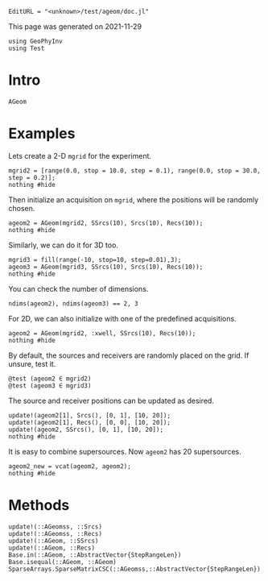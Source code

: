 ```@meta
EditURL = "<unknown>/test/ageom/doc.jl"
```

This page was generated on 2021-11-29

````@example doc
using GeoPhyInv
using Test
````

# Intro
```@docs
AGeom
```

# Examples

Lets create a 2-D `mgrid` for the experiment.

````@example doc
mgrid2 = [range(0.0, stop = 10.0, step = 0.1), range(0.0, stop = 30.0, step = 0.2)];
nothing #hide
````

Then initialize an acquisition on `mgrid`, where the positions will be randomly chosen.

````@example doc
ageom2 = AGeom(mgrid2, SSrcs(10), Srcs(10), Recs(10));
nothing #hide
````

Similarly, we can do it for 3D too.

````@example doc
mgrid3 = fill(range(-10, stop=10, step=0.01),3);
ageom3 = AGeom(mgrid3, SSrcs(10), Srcs(10), Recs(10));
nothing #hide
````

You can check the number of dimensions.

````@example doc
ndims(ageom2), ndims(ageom3) == 2, 3
````

For 2D, we can also initialize with one of the predefined acquisitions.

````@example doc
ageom2 = AGeom(mgrid2, :xwell, SSrcs(10), Recs(10));
nothing #hide
````

By default, the sources and receivers are randomly placed
on the grid.
If unsure, test it.

````@example doc
@test (ageom2 ∈ mgrid2)
@test (ageom3 ∈ mgrid3)
````

The source and receiver positions can be updated as desired.

````@example doc
update!(ageom2[1], Srcs(), [0, 1], [10, 20]);
update!(ageom2[1], Recs(), [0, 0], [10, 20]);
update!(ageom2, SSrcs(), [0, 1], [10, 20]);
nothing #hide
````

It is easy to combine supersources. Now `ageom2` has 20 supersources.

````@example doc
ageom2_new = vcat(ageom2, ageom2);
nothing #hide
````

# Methods
```@docs
update!(::AGeomss, ::Srcs)
update!(::AGeomss, ::Recs)
update!(::AGeom, ::SSrcs)
update!(::AGeom, ::Recs)
Base.in(::AGeom, ::AbstractVector{StepRangeLen})
Base.isequal(::AGeom, ::AGeom)
SparseArrays.SparseMatrixCSC(::AGeomss,::AbstractVector{StepRangeLen})
```

